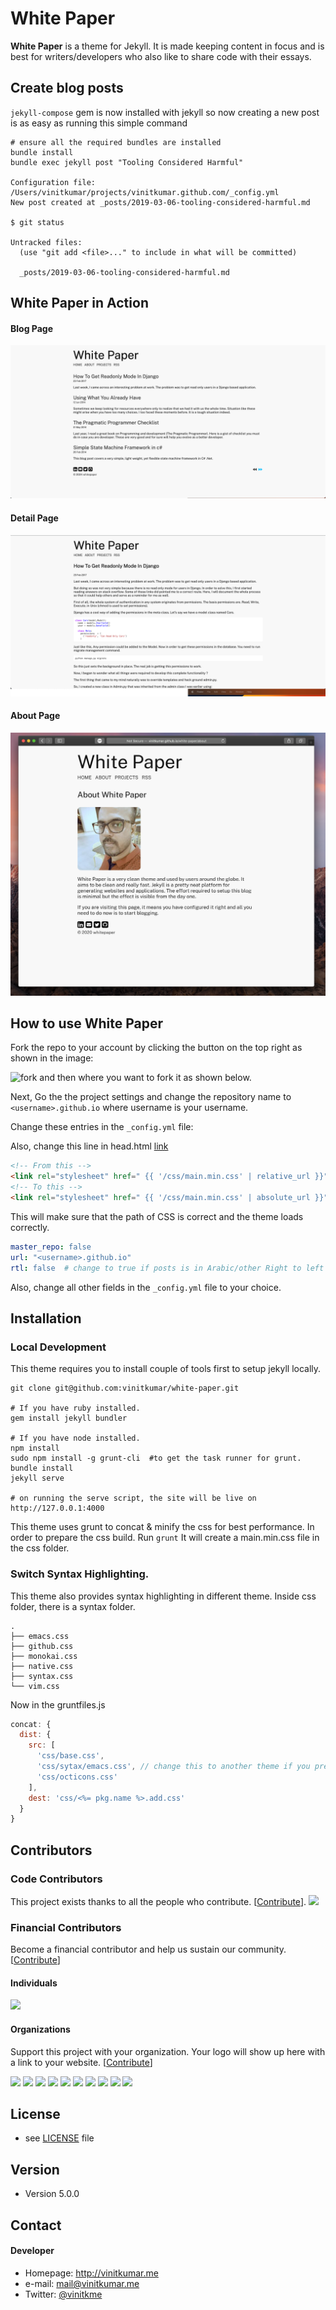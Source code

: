 # White Paper

**White Paper** is a theme for Jekyll. It is made keeping content in focus and is best for writers/developers who also like to share code with their essays.

## Create blog posts

`jekyll-compose` gem is now installed with jekyll so now creating a new post is as easy as running this simple command

```
# ensure all the required bundles are installed
bundle install
bundle exec jekyll post "Tooling Considered Harmful"

Configuration file: /Users/vinitkumar/projects/vinitkumar.github.com/_config.yml
New post created at _posts/2019-03-06-tooling-considered-harmful.md

$ git status

Untracked files:
  (use "git add <file>..." to include in what will be committed)

  _posts/2019-03-06-tooling-considered-harmful.md
```

## White Paper in Action

#### Blog Page

![home](./listview.png)

#### Detail Page

![post detail](./detailview.png)

#### About Page

![about](./about.png)


## How to use White Paper

Fork the repo to your account by clicking the button on the top right as shown in the image:

![fork](https://cldup.com/vOF0oaUkh5-3000x3000.png) and then where you want to fork it as shown below.

Next, Go the the project settings and change the repository name to `<username>.github.io` where username is your username.

Change these entries in the `_config.yml` file:

Also, change this line in head.html [link](https://github.com/vinitkumar/white-paper/blob/9ad021a8f94c6240351bd57eda301b5f207e554e/_includes/head.html#L28)

```html
<!-- From this -->
<link rel="stylesheet" href=" {{ '/css/main.min.css' | relative_url }}" type="text/css" />
<!-- To this -->
<link rel="stylesheet" href=" {{ '/css/main.min.css' | absolute_url }}" type="text/css" />

```


This will make sure that the path of CSS is correct and the theme loads correctly.

```yml
master_repo: false
url: "<username>.github.io"
rtl: false  # change to true if posts is in Arabic/other Right to left language.
```
Also, change all other fields in the `_config.yml` file to your choice.

## Installation

### Local Development

This theme requires you to install couple of tools first to setup jekyll locally.

```$
git clone git@github.com:vinitkumar/white-paper.git

# If you have ruby installed.
gem install jekyll bundler

# If you have node installed.
npm install
sudo npm install -g grunt-cli  #to get the task runner for grunt.
bundle install
jekyll serve

# on running the serve script, the site will be live on
http://127.0.0.1:4000
```
This theme uses grunt to concat & minify the css for best performance. In order to prepare the css build. Run `grunt`
It will create a main.min.css file in the css folder.

### Switch Syntax Highlighting.

This theme also provides syntax highlighting in different theme. Inside css folder, there is a syntax folder.

```$
.
├── emacs.css
├── github.css
├── monokai.css
├── native.css
├── syntax.css
└── vim.css

```

Now in the gruntfiles.js

```js
concat: {
  dist: {
    src: [
      'css/base.css',
      'css/sytax/emacs.css', // change this to another theme if you prefer, like vim.css and run grunt
      'css/octicons.css'
    ],
    dest: 'css/<%= pkg.name %>.add.css'
  }
}
```

## Contributors

### Code Contributors

This project exists thanks to all the people who contribute. [[Contribute](CONTRIBUTING.md)].
<a href="https://github.com/vinitkumar/white-paper/graphs/contributors"><img src="https://opencollective.com/whitepaper/contributors.svg?width=890&button=false" /></a>

### Financial Contributors

Become a financial contributor and help us sustain our community. [[Contribute](https://opencollective.com/whitepaper/contribute)]

#### Individuals

<a href="https://opencollective.com/whitepaper"><img src="https://opencollective.com/whitepaper/individuals.svg?width=890"></a>

#### Organizations

Support this project with your organization. Your logo will show up here with a link to your website. [[Contribute](https://opencollective.com/whitepaper/contribute)]

<a href="https://opencollective.com/whitepaper/organization/0/website"><img src="https://opencollective.com/whitepaper/organization/0/avatar.svg"></a>
<a href="https://opencollective.com/whitepaper/organization/1/website"><img src="https://opencollective.com/whitepaper/organization/1/avatar.svg"></a>
<a href="https://opencollective.com/whitepaper/organization/2/website"><img src="https://opencollective.com/whitepaper/organization/2/avatar.svg"></a>
<a href="https://opencollective.com/whitepaper/organization/3/website"><img src="https://opencollective.com/whitepaper/organization/3/avatar.svg"></a>
<a href="https://opencollective.com/whitepaper/organization/4/website"><img src="https://opencollective.com/whitepaper/organization/4/avatar.svg"></a>
<a href="https://opencollective.com/whitepaper/organization/5/website"><img src="https://opencollective.com/whitepaper/organization/5/avatar.svg"></a>
<a href="https://opencollective.com/whitepaper/organization/6/website"><img src="https://opencollective.com/whitepaper/organization/6/avatar.svg"></a>
<a href="https://opencollective.com/whitepaper/organization/7/website"><img src="https://opencollective.com/whitepaper/organization/7/avatar.svg"></a>
<a href="https://opencollective.com/whitepaper/organization/8/website"><img src="https://opencollective.com/whitepaper/organization/8/avatar.svg"></a>
<a href="https://opencollective.com/whitepaper/organization/9/website"><img src="https://opencollective.com/whitepaper/organization/9/avatar.svg"></a>

## License
* see [LICENSE](https://github.com/vinitkumar/white-paper/blob/gh-pages/LICENSE) file


## Version
* Version 5.0.0

## Contact
#### Developer

* Homepage: http://vinitkumar.me
* e-mail: mail@vinitkumar.me
* Twitter: [@vinitkme](https://twitter.com/vinitkme "vinitkme on twitter")
